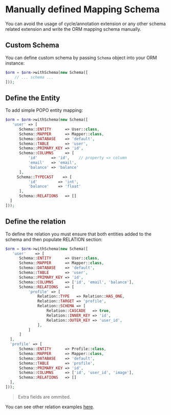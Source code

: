 # Manually defined Mapping Schema
You can avoid the usage of cycle/annotation extension or any other schema related extension and write the ORM mapping schema manually.

## Custom Schema
You can define custom schema by passing `Schema` object into your ORM instance:

```php
$orm = $orm->withSchema(new Schema([
    // ... schema ...
]));
```

## Define the Entity
To add simple POPO entity mapping:

```php
$orm = $orm->withSchema(new Schema([
   'user' => [
      Schema::ENTITY      => User::class,
      Schema::MAPPER      => Mapper::class,
      Schema::DATABASE    => 'default',
      Schema::TABLE       => 'user',
      Schema::PRIMARY_KEY => 'id',
      Schema::COLUMNS     => [
          'id'      => 'id',    // property => column 
          'email'   => 'email', 
          'balance' => 'balance'
      ],
     Schema::TYPECAST    => [
          'id'         => 'int', 
          'balance'    => 'float'
      ],
      Schema::RELATIONS   => []
  ]
]));
```

## Define the relation
To define the relation you must ensure that both entities added to the schema and then populate RELATION section:

```php
$orm = $orm->withSchema(new Schema([
   'user'    => [
      Schema::ENTITY      => User::class,
      Schema::MAPPER      => Mapper::class,
      Schema::DATABASE    => 'default',
      Schema::TABLE       => 'user',
      Schema::PRIMARY_KEY => 'id',
      Schema::COLUMNS     => ['id', 'email', 'balance'],
      Schema::RELATIONS   => [
          'profile' => [
              Relation::TYPE   => Relation::HAS_ONE,
              Relation::TARGET => 'profile',
              Relation::SCHEMA => [
                  Relation::CASCADE   => true,
                  Relation::INNER_KEY => 'id',
                  Relation::OUTER_KEY => 'user_id',
              ],
          ]
      ]
  ],
  'profile' => [
      Schema::ENTITY      => Profile::class,
      Schema::MAPPER      => Mapper::class,
      Schema::DATABASE    => 'default',
      Schema::TABLE       => 'profile',
      Schema::PRIMARY_KEY => 'id',
      Schema::COLUMNS     => ['id', 'user_id', 'image'],
      Schema::RELATIONS   => []
  ],
]));
```

> Extra fields are ommited.

You can see other relation examples [here](https://github.com/cycle/orm/tree/master/tests).
